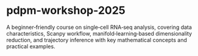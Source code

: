 # pdpm-workshop-2025
A beginner‑friendly course on single‑cell RNA‑seq analysis, covering data characteristics, Scanpy workflow, manifold‑learning‑based dimensionality reduction, and trajectory inference with key mathematical concepts and practical examples.
